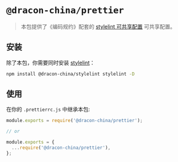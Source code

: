 # `@dracon-china/prettier`

> 本包提供了《编码规约》配套的 [stylelint 可共享配置](https://stylelint.io/user-guide/configure) 可共享配置。

## 安装

除了本包，你需要同时安装 [stylelint](https://www.npmjs.com/package/stylelint)：

```bash
npm install @dracon-china/stylelint stylelint -D
```

## 使用

在你的 `.prettierrc.js` 中继承本包:

```javascript
module.exports = require('@dracon-china/prettier');

// or

module.exports = {
  ...require('@dracon-china/prettier'),
};
```
